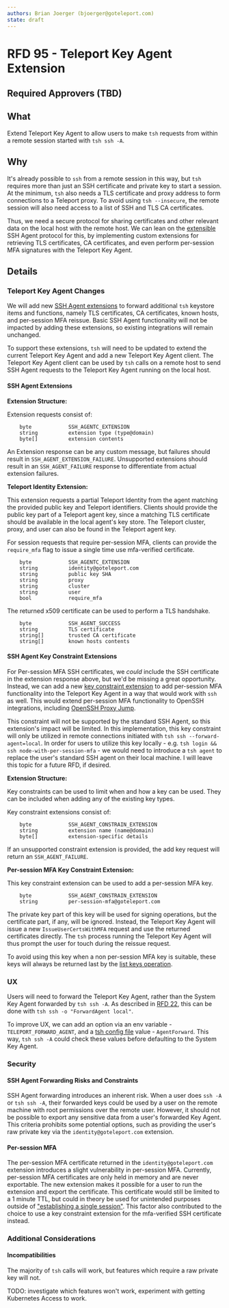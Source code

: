 ```yaml
---
authors: Brian Joerger (bjoerger@goteleport.com)
state: draft
---
```


# RFD 95 - Teleport Key Agent Extension

## Required Approvers (TBD)

## What

Extend Teleport Key Agent to allow users to make `tsh` requests from within a remote session started with `tsh ssh -A`.

## Why

It's already possible to `ssh` from a remote session in this way, but `tsh` requires more than just an SSH certificate and private key to start a session. At the minimum, `tsh` also needs a TLS certificate and proxy address to form connections to a Teleport proxy. To avoid using `tsh --insecure`, the remote session will also need access to a list of SSH and TLS CA certificates.

Thus, we need a secure protocol for sharing certificates and other relevant data on the local host with the remote host. We can lean on the [extensible](https://datatracker.ietf.org/doc/html/rfc4251#section-4.2) SSH Agent protocol for this, by implementing custom extensions for retrieving TLS certificates, CA certificates, and even perform per-session MFA signatures with the Teleport Key Agent.

## Details

### Teleport Key Agent Changes

We will add new [SSH Agent extensions](https://datatracker.ietf.org/doc/html/draft-miller-ssh-agent#section-4.7) to forward additional `tsh` keystore items and functions, namely TLS certificates, CA certificates, known hosts, and per-session MFA reissue. Basic SSH Agent functionality will not be impacted by adding these extensions, so existing integrations will remain unchanged.

To support these extensions, `tsh` will need to be updated to extend the current Teleport Key Agent and add a new Teleport Key Agent client. The Teleport Key Agent client can be used by `tsh` calls on a remote host to send SSH Agent requests to the Teleport Key Agent running on the local host.

#### SSH Agent Extensions

**Extension Structure:**

Extension requests consist of:

        byte            SSH_AGENTC_EXTENSION
        string          extension type (type@domain)
        byte[]          extension contents

An Extension response can be any custom message, but failures should result in `SSH_AGENT_EXTENSION_FAILURE`. Unsupported extensions should result in an `SSH_AGENT_FAILURE` response to differentiate from actual extension failures.

**Teleport Identity Extension:**

This extension requests a partial Teleport Identity from the agent matching the provided public key and Teleport identifiers. Clients should provide the public key part of a Teleport agent key, since a matching TLS certificate should be available in the local agent's key store. The Teleport cluster, proxy, and user can also be found in the Teleport agent key.

For session requests that require per-session MFA, clients can provide the `require_mfa` flag to issue a single time use mfa-verified certificate.

        byte            SSH_AGENTC_EXTENSION
        string          identity@goteleport.com
        string          public key SHA
        string          proxy
        string          cluster
        string          user
        bool            require_mfa

The returned x509 certificate can be used to perform a TLS handshake.

        byte            SSH_AGENT_SUCCESS
        string          TLS certificate
        string[]        trusted CA certificate
        string[]        known hosts contents

#### SSH Agent Key Constraint Extensions

For Per-session MFA SSH certificates, we *could* include the SSH certificate in the extension response above, but we'd be missing a great opportunity. Instead, we can add a new [key constraint extension](https://datatracker.ietf.org/doc/html/draft-miller-ssh-agent#section-4.2.6.3) to add per-session MFA functionality into the Teleport Key Agent in a way that would work with `ssh` as well. This would extend per-session MFA functionality to OpenSSH integrations, including [OpenSSH Proxy Jump](https://github.com/gravitational/teleport/issues/17190).

This constraint will not be supported by the standard SSH Agent, so this extension's impact will be limited. In this implementation, this key constraint will only be utilized in remote connections initiated with `tsh ssh --forward-agent=local`. In order for users to utilize this key locally - e.g. `tsh login && ssh node-with-per-session-mfa` - we would need to introduce a `tsh agent` to replace the user's standard SSH agent on their local machine. I will leave this topic for a future RFD, if desired.

**Extension Structure:**

Key constraints can be used to limit when and how a key can be used. They can be included when adding any of the existing key types.

Key constraint extensions consist of:

        byte            SSH_AGENT_CONSTRAIN_EXTENSION
        string          extension name (name@domain)
        byte[]          extension-specific details

If an unsupported constraint extension is provided, the add key request will return an `SSH_AGENT_FAILURE`.

**Per-session MFA Key Constraint Extension:**

This key constraint extension can be used to add a per-session MFA key.

        byte            SSH_AGENT_CONSTRAIN_EXTENSION
        string          per-session-mfa@goteleport.com

The private key part of this key will be used for signing operations, but the certificate part, if any, will be ignored. Instead, the Teleport Key Agent will issue a new `IssueUserCertsWithMFA` request and use the returned certificates directly. The `tsh` process running the Teleport Key Agent will thus prompt the user for touch during the reissue request.

To avoid using this key when a non per-session MFA key is suitable, these keys will always be returned last by the [list keys operation](https://datatracker.ietf.org/doc/html/draft-miller-ssh-agent#section-4.4).

### UX

Users will need to forward the Teleport Key Agent, rather than the System Key Agent forwarded by `tsh ssh -A`. As described in [RFD 22](https://github.com/gravitational/teleport/blob/master/rfd/0022-ssh-agent-forwarding.md), this can be done with `tsh ssh -o "ForwardAgent local"`.

To improve UX, we can add an option via an env variable - `TELEPORT_FORWARD_AGENT`, and a [tsh config file](https://goteleport.com/docs/reference/cli/#tsh-configuration-files) value - `AgentForward`. This way, `tsh ssh -A` could check these values before defaulting to the System Key Agent.

### Security

#### SSH Agent Forwarding Risks and Constraints

SSH Agent forwarding introduces an inherent risk. When a user does `ssh -A` or `tsh ssh -A`, their forwarded keys could be used by a user on the remote machine with root permissions over the remote user. However, it should not be possible to export any sensitive data from a user's forwarded Key Agent. This criteria prohibits some potential options, such as providing the user's raw private key via the `identity@goteleport.com` extension.

#### Per-session MFA

The per-session MFA certificate returned in the `identity@goteleport.com` extension introduces a slight vulnerability in per-session MFA. Currently, per-session MFA certificates are only held in memory and are never exportable. The new extension makes it possible for a user to run the extension and export the certificate. This certificate would still be limited to a 1 minute TTL, but could in theory be used for unintended purposes outside of ["establishing a single session"](https://github.com/gravitational/teleport/blob/master/rfd/0014-session-2FA.md#constraints). This factor also contributed to the choice to use a key constraint extension for the mfa-verified SSH certificate instead.

### Additional Considerations

#### Incompatibilities

The majority of `tsh` calls will work, but features which require a raw private key will not.

TODO: investigate which features won't work, experiment with getting Kubernetes Access to work.
